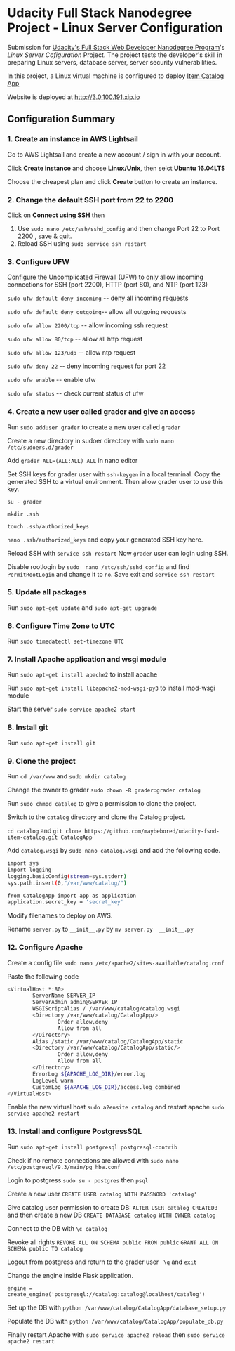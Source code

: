 # Udacity Full Stack Nanodegree Project - Linux Server Configuration
Submission for [Udacity's Full Stack Web Developer Nanodegree Program](https://www.udacity.com/course/full-stack-web-developer-nanodegree--nd004)'s *Linux Server Cofiguration* Project. The project tests the developer's skill in preparing Linux servers, database server, server security vulnerabilities.

In this project, a Linux virtual machine is configured to deploy [Item Catalog App]()

Website is deployed at http://3.0.100.191.xip.io


## Configuration Summary

### 1. Create an instance in AWS Lightsail 

Go to AWS Lightsail and create a new account / sign in with your account.

Click **Create instance** and choose **Linux/Unix**, then selct **Ubuntu 16.04LTS**

Choose the cheapest plan and click **Create** button to create an instance.

### 2. Change the default SSH port from 22 to 2200
Click on **Connect using SSH** then

1. Use `sudo nano /etc/ssh/sshd_config` and then change Port 22 to Port 2200 , save & quit.
2. Reload SSH using `sudo service ssh restart`

### 3. Configure UFW

Configure the Uncomplicated Firewall (UFW) to only allow incoming connections for SSH (port 2200), HTTP (port 80), and NTP (port 123)

`sudo ufw default deny incoming` -- deny all incoming requests

`sudo ufw default deny outgoing`-- allow all outgoing requests

`sudo ufw allow 2200/tcp` -- allow incoming ssh request

`sudo ufw allow 80/tcp` -- allow all http request

`sudo ufw allow 123/udp` -- allow ntp request

`sudo ufw deny 22` -- deny incoming request for port 22

`sudo ufw enable` -- enable ufw

`sudo ufw status` -- check current status of ufw

### 4. Create a new user called grader and give an access 
Run `sudo adduser grader` to create a new user called `grader`

Create a new directory in sudoer directory with `sudo nano /etc/sudoers.d/grader`

Add `grader ALL=(ALL:ALL) ALL` in nano editor 

Set SSH keys for grader user with `ssh-keygen` in a local terminal. Copy the generated SSH to a virtual environment. Then allow grader user to use this key.

`su - grader`

`mkdir .ssh`

`touch .ssh/authorized_keys`

`nano .ssh/authorized_keys` and copy your generated SSH key here.

Reload SSH with `service ssh restart` Now `grader` user can login using SSH.

Disable rootlogin by  `sudo  nano /etc/ssh/sshd_config` and find `PermitRootLogin` and change it to `no`. Save exit and `service ssh restart`

### 5. Update all packages 

Run `sudo apt-get update` and `sudo apt-get upgrade`

### 6. Configure Time Zone to UTC

Run `sudo timedatectl set-timezone UTC`

### 7. Install Apache application and wsgi module

Run `sudo apt-get install apache2` to install apache 

Run `sudo apt-get install libapache2-mod-wsgi-py3` to install mod-wsgi module

Start the server `sudo service apache2 start`

### 8. Install git

Run `sudo apt-get install git`

### 9. Clone the project

Run `cd /var/www` and `sudo mkdir catalog`

Change the owner to grader `sudo chown -R grader:grader catalog`

Run `sudo chmod catalog` to give a permission to clone the project.

Switch to the `catalog` directory and clone the Catalog project.

`cd catalog` and `git clone https://github.com/maybebored/udacity-fsnd-item-catalog.git CatalogApp`

Add `catalog.wsgi` by `sudo nano catalog.wsgi` and add the following code.

```bash
import sys
import logging
logging.basicConfig(stream=sys.stderr)
sys.path.insert(0,"/var/www/catalog/")

from CatalogApp import app as application
application.secret_key = 'secret_key'
```

Modify filenames to deploy on AWS.

Rename `server.py` to `__init__.py` by `mv server.py  __init__.py`

### 12. Configure Apache

Create a config file `sudo nano /etc/apache2/sites-available/catalog.conf`

Paste the following code

```bash
<VirtualHost *:80>
        ServerName SERVER_IP
        ServerAdmin admin@SERVER_IP
        WSGIScriptAlias / /var/www/catalog/catalog.wsgi
        <Directory /var/www/catalog/CatalogApp/>
                Order allow,deny
                Allow from all
        </Directory>
        Alias /static /var/www/catalog/CatalogApp/static
        <Directory /var/www/catalog/CatalogApp/static/>
                Order allow,deny
                Allow from all
        </Directory>
        ErrorLog ${APACHE_LOG_DIR}/error.log
        LogLevel warn
        CustomLog ${APACHE_LOG_DIR}/access.log combined
</VirtualHost>
```
Enable the new virtual host `sudo a2ensite catalog` and restart apache `sudo service apache2 restart`

### 13. Install and configure PostgressSQL

Run `sudo apt-get install postgresql postgresql-contrib`

Check if no remote connections are allowed with `sudo nano /etc/postgresql/9.3/main/pg_hba.conf`

Login to postgress `sudo su - postgres` then `psql`

Create a new user `CREATE USER catalog WITH PASSWORD 'catalog'`

Give catalog user permission to create DB: `ALTER USER catalog CREATEDB` 
and then create a new DB `CREATE DATABASE catalog WITH OWNER catalog`

Connect to the DB with `\c catalog`

Revoke all rights `REVOKE ALL ON SCHEMA public FROM public` 
`GRANT ALL ON SCHEMA public TO catalog`

Logout from postgress and return to the grader user ` \q` and `exit`

Change the engine inside Flask application.

`engine = create_engine('postgresql://catalog:catalog@localhost/catalog')`

Set up the DB with `python /var/www/catalog/CatalogApp/database_setup.py`

Populate the DB with `python /var/www/catalog/CatalogApp/populate_db.py`

Finally restart Apache with `sudo service apache2 reload` then `sudo service apache2 restart`